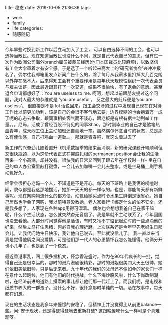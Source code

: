 title: 稳态
date: 2019-10-05 21:36:36
tags:
- work
- family
- life
categories:
- 随感随记
---

今年早些时换到新工作以后立马加入了工会， 可以自由选择不同的工会，也可以选择当散民。现在知道当散民也没什么不同，就是自己代表自己的意思，但有过一次作为欧洲公司海外branch雇员被裁员经历(他们本国裁员比较麻烦)，以致坚信有工会大伞罩着才有安全感。于是选了一个听起来高大上的'研究者协会'兴冲冲报名了。偶尔往我邮箱里发点新闻广告什么的，除了每月从我薪水里扣掉大几百克朗以外存在感不大。后来得知工会有个重要作用是每年秋天规模性组织一次代表会员与雇主谈薪，因此最近跟其打了一次交道，结果不很愉快，有了退会的意愿。甚至退会申请都想好了：You are useless to me. 
呵呵，想起以前跟朋友提过这个问题，我对人最大的恭维就是 'you are useful'， 反之最大的贬斥便是'you are useless'。 很直接是不是 lol
话说回来，跟工会交涉的过程中发现自己现在在对待工作比以前更加功利，该是自己的会很不客气地去要，边界模糊的也会抱着万一成了呢的心态去争取，跟同事相处客气而不谈心，跟老板是有根有据主动列举工作量。。。尼玛，活成了曾经百般不待见的同事Shao。那时刚毕业的自己才是煞笔热血青年，成天闷工位上主动加班还自豪地一笔。虽然偶尔怀念当时的状态，总是那么有使命感，自己打鸡血一道劲。。。那就是青春吧，就这么着过去了

新工作的兴奋劲儿随着直升飞机采数据季的结束而消淡，新的研究课题开端顺利但又很快瓶颈，以为这份代表正式在挪威扎根的permanent position会让我的生活再来一个小高潮，却并没有。很快我的日常又回到了跟去年在学校时一样- 坐在自己的单人办公室里敲打键盘，一会儿去加咖啡一会儿去整水，或是坐马桶上刷手机动辄好久。

经常会很担心老妈一个人，不知道是不是开心。每天的下班路上是我俩的唠嗑时间，貌似都是我这那地摆活，她那一天天的都一样似的。也是，哪能每天都有新鲜事呢。现在网购物流什么的都方便，动辄给她买点时令水果生鲜倒是很省心。她自己居然也学会了网购，我以前特意没教她，老人家银行卡绑定什么的怕不安全，还是我多想了，人家现在各种app用得可溜着。
偶尔也会想想我爸自己在家干嘛呢，什么个生活状态，怎么就突然杳无音信了。我是早就不主动联系了，今年回国也没去看他。大部分时间觉得他是活该，有时又冷不丁惦记起幼时的一些点滴他的好来，然后立马打住思绪，何必自我心理折磨。上次联系还是今年早先老妈生日那会儿，让我代问她生日快乐，我让他自己说去。至此就没信儿了。
我一直以来当真是觉得他俩之间没爱情，可是他们那一代人的心思情怀我怎么能懂得。他俩分开也小几年了，也是到了一个稳态。

最近香港事乱，网上很多投机文，怀念香港盛时。作为在90年代疯长的一批，觉得自己还是很幸运的，那时的港片港剧很精彩，那时的港姐很美四大天王很帅，她们依旧美依旧帅，只是后无来者。九十年代的我们的父母还不像如今的家长们一样在意什么起跑线，他们有他们的时代挑战，什么下海炒股风啦，什么下岗改制潮啦，在经济前进的道路上摸索的事儿都让他们那一代赶上了。而我们呢，是电视和纸质书养大的一群孩子。没什么不好，很怀念那时单纯的一切。活在故事中，每天都在幻想。

现在的生活状态是我多年来憧憬的安稳了，但精神上并没觉得比从前更balance一些。问: 安于现状，还是得瑟得瑟地去重新打破? 这跟晚餐吃什么一样可是个真难题呀。
